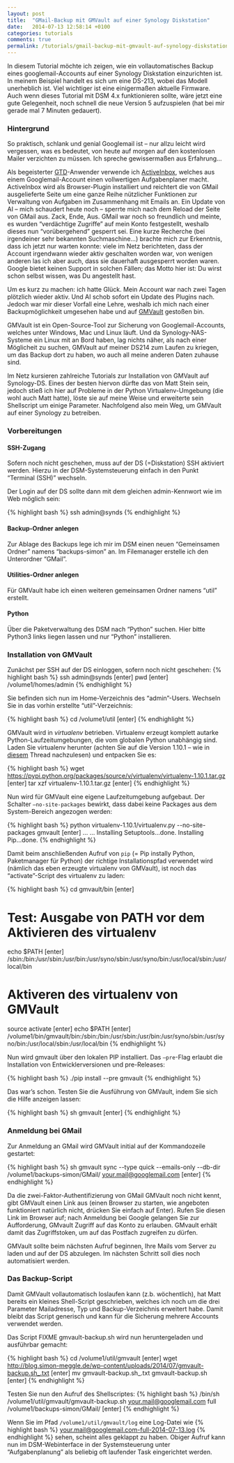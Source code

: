 ```yaml
---
layout: post
title:  "GMail-Backup mit GMVault auf einer Synology Diskstation"
date:   2014-07-13 12:58:14 +0100
categories: tutorials
comments: true
permalink: /tutorials/gmail-backup-mit-gmvault-auf-synology-diskstation/
---
```

In diesem Tutorial möchte ich zeigen, wie ein vollautomatisches Backup eines googlemail-Accounts auf einer Synology Diskstation einzurichten ist. In meinem Beispiel handelt es sich um eine DS-213, wobei das Modell unerheblich ist. Viel wichtiger ist eine einigermaßen aktuelle Firmware. Auch wenn dieses Tutorial mit DSM 4.x funktionieren sollte, wäre jetzt eine gute Gelegenheit, noch schnell die neue Version 5 aufzuspielen (hat bei mir gerade mal 7 Minuten gedauert).

### Hintergrund
So praktisch, schlank und genial Googlemail ist – nur allzu leicht wird vergessen, was es bedeutet, von heute auf morgen auf den kostenlosen Mailer verzichten zu müssen. Ich spreche gewissermaßen aus Erfahrung…

Als begeisterter [GTD](http://de.wikipedia.org/wiki/Getting_Things_Done)-Anwender verwende ich [ActiveInbox](http://www.activeinboxhq.com/index.php), welches aus einem Googlemail-Account einen vollwertigen Aufgabenplaner macht. ActiveInbox wird als Browser-Plugin installiert und reichtert die von GMail ausgelieferte Seite um eine ganze Reihe nützlicher Funktionen zur Verwaltung von Aufgaben im Zusammenhang mit Emails an. Ein Update von AI – mich schaudert heute noch – sperrte mich nach dem Reload der Seite von GMail aus. Zack, Ende, Aus. GMail war noch so freundlich und meinte, es wurden “verdächtige Zugriffe” auf mein Konto festgestellt, weshalb dieses nun “vorübergehend” gesperrt sei. Eine kurze Recherche (bei irgendeiner sehr bekannten Suchmaschine…) brachte mich zur Erkenntnis, dass ich jetzt nur warten konnte: viele im Netz berichteten, dass der Account irgendwann wieder aktiv geschalten worden war, von wenigen anderen las ich aber auch, dass sie dauerhaft ausgesperrt worden waren. Google bietet keinen Support in solchen Fällen; das Motto hier ist: Du wirst schon selbst wissen, was Du angestellt hast.

Um es kurz zu machen: ich hatte Glück. Mein Account war nach zwei Tagen plötzlich wieder aktiv. Und AI schob sofort ein Update des Plugins nach. Jedoch war mir dieser Vorfall eine Lehre, weshalb ich mich nach einer Backupmöglichkeit umgesehen habe und auf [GMVault](http://gmvault.org/) gestoßen bin.

GMVault ist ein Open-Source-Tool zur Sicherung von Googlemail-Accounts, welches unter Windows, Mac und Linux läuft. Und da Synology-NAS-Systeme ein Linux mit an Bord haben, lag nichts näher, als nach einer Möglicheit zu suchen, GMVault auf meiner DS214 zum Laufen zu kriegen, um das Backup dort zu haben, wo auch all meine anderen Daten zuhause sind.

Im Netz kursieren zahlreiche Tutorials zur Installation von GMVault auf Synology-DS. Eines der besten hiervon dürfte das von Matt Stein sein, jedoch stieß ich hier auf Probleme in der Python Virtualenv-Umgebung (die wohl auch Matt hatte), löste sie auf meine Weise und erweiterte sein Shellscript um einige Parameter. Nachfolgend also mein Weg, um GMVault auf einer Synology zu betreiben.

### Vorbereitungen

#### SSH-Zugang

Sofern noch nicht geschehen, muss auf der DS (=Diskstation) SSH aktiviert werden. Hierzu in der DSM-Systemsteuerung einfach in den Punkt “Terminal (SSH)” wechseln.

Der Login auf der DS sollte dann mit dem gleichen admin-Kennwort wie im Web möglich sein:

{% highlight bash %}
ssh admin@synds
{% endhighlight %}

#### Backup-Ordner anlegen

Zur Ablage des Backups lege ich mir im DSM einen neuen “Gemeinsamen Ordner” namens “backups-simon” an. Im Filemanager erstelle ich den Unterordner “GMail”.

#### Utilities-Ordner anlegen

Für GMVault habe ich einen weiteren gemeinsamen Ordner namens “util” erstellt.

#### Python

Über die Paketverwaltung des DSM nach “Python” suchen. Hier bitte Python3 links liegen lassen und nur “Python” installieren.

### Installation von GMVault

Zunächst per SSH auf der DS einloggen, sofern noch nicht geschehen:
{% highlight bash %}
ssh admin@synds [enter]
pwd [enter]
/volume1/homes/admin
{% endhighlight %}

Sie befinden sich nun im Home-Verzeichnis des “admin”-Users. Wechseln Sie in das vorhin erstellte “util”-Verzeichnis:

{% highlight bash %}
cd /volume1/util [enter]
{% endhighlight %}

GMVault wird in *virtualenv* betrieben. Virtualenv erzeugt komplett autarke Python-Laufzeitumgebungen, die vom globalen Python unabhängig sind. Laden Sie virtualenv herunter (achten Sie auf die Version 1.10.1 – wie in [diesem](http://stackoverflow.com/questions/23448796/creating-new-virtualenv-1-11-5-failed-with-setuptools-issue) Thread nachzulesen) und entpacken Sie es:

{% highlight bash %}
wget https://pypi.python.org/packages/source/v/virtualenv/virtualenv-1.10.1.tar.gz [enter]
tar xzf virtualenv-1.10.1.tar.gz [enter]
{% endhighlight %}

Nun wird für GMVault eine eigene Laufzeitumgebung aufgebaut. Der Schalter `–no-site-packages` bewirkt, dass dabei keine Packages aus dem System-Bereich angezogen werden:

{% highlight bash %}
python virtualenv-1.10.1/virtualenv.py --no-site-packages gmvault [enter]
...
...
Installing Setuptools...done.
Installing Pip...done.
{% endhighlight %}

Damit beim anschließenden Aufruf von `pip` (= Pip instally Python, Paketmanager für Python) der richtige Installationspfad verwendet wird (nämlich das eben erzeugte virtualenv von GMVault), ist noch das “activate”-Script des virtualenv zu laden:

{% highlight bash %}
cd gmvault/bin [enter]
# Test: Ausgabe von PATH vor dem Aktivieren des virtualenv
echo $PATH [enter]
/sbin:/bin:/usr/sbin:/usr/bin:/usr/syno/sbin:/usr/syno/bin:/usr/local/sbin:/usr/local/bin
# Aktiveren des virtualenv von GMVault
source activate [enter]
echo $PATH [enter]
/volume1/bin/gmvault/bin:/sbin:/bin:/usr/sbin:/usr/bin:/usr/syno/sbin:/usr/syno/bin:/usr/local/sbin:/usr/local/bin
{% endhighlight %}

Nun wird gmvault über den lokalen PIP installiert. Das `–pre`-Flag erlaubt die Installation von Entwicklerversionen und pre-Releases:

{% highlight bash %}
./pip install --pre gmvault
{% endhighlight %}

Das war’s schon. Testen Sie die Ausführung von GMVault, indem Sie sich die Hilfe anzeigen lassen:

{% highlight bash %}
sh gmvault [enter]
{% endhighlight %}

### Anmeldung bei GMail

Zur Anmeldung an GMail wird GMVault initial auf der Kommandozeile gestartet:

{% highlight bash %}
sh gmvault sync --type quick --emails-only --db-dir /volume1/backups-simon/GMail/ your.mail@googlemail.com [enter]
{% endhighlight %}

Da die zwei-Faktor-Authentifizierung von GMail GMVault noch nicht kennt, gibt GMVault einen Link aus (einen Browser zu starten, wie angeboten funktioniert natürlich nicht, drücken Sie einfach auf Enter). Rufen Sie diesen Link im Browser auf; nach Anmeldung bei Google gelangen Sie zur Aufforderung, GMvault Zugriff auf das Konto zu erlauben. GMvault erhält damit das Zugriffstoken, um auf das Postfach zugreifen zu dürfen.

GMVault sollte beim nächsten Aufruf beginnen, Ihre Mails vom Server zu laden und auf der DS abzulegen. Im nächsten Schritt soll dies noch automatisiert werden.

### Das Backup-Script

Damit GMVault vollautomatisch loslaufen kann (z.b. wöchentlich), hat Matt bereits ein kleines Shell-Script geschrieben, welches ich noch um die drei Parameter Mailadresse, Typ und Backup-Verzeichnis erweitert habe. Damit bleibt das Script generisch und kann für die Sicherung mehrere Accounts verwendet werden.

Das Script FIXME gmvault-backup.sh wird nun heruntergeladen und ausführbar gemacht:

{% highlight bash %}
cd /volume1/util/gmvault [enter]
wget http://blog.simon-meggle.de/wp-content/uploads/2014/07/gmvault-backup.sh_.txt [enter]
mv gmvault-backup.sh_.txt gmvault-backup.sh [enter]
{% endhighlight %}

Testen Sie nun den Aufruf des Shellscriptes:
{% highlight bash %}
/bin/sh /volume1/util/gmvault/gmvault-backup.sh your.mail@googlemail.com full /volume1/backups-simon/GMail/ [enter]
{% endhighlight %}

Wenn Sie im Pfad `/volume1/util/gmvault/log` eine Log-Datei wie
{% highlight bash %}
your.mail@googlemail.com-full-2014-07-13.log
{% endhighlight %}
sehen, scheint alles geklappt zu haben. Obiger Aufruf kann nun im DSM-Webinterface in der Systemsteuerung unter “Aufgabenplanung” als beliebig oft laufender Task eingerichtet werden.

[jekyll-docs]: http://jekyllrb.com/docs/home
[jekyll-gh]:   https://github.com/jekyll/jekyll
[jekyll-talk]: https://talk.jekyllrb.com/
